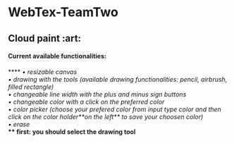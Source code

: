 # WebTex-TeamTwo
<h2><b>Cloud paint</b> :art: </h2>

<h4>Current available functionalities: </h4>****
<i>• resizable canvas </i></br>
<i>• drawing with the tools (available drawing functionalities: pencil, airbrush, filled rectangle) </i></br>
<i>• changeable line width with the plus and minus sign buttons </i></br>
<i>• changeable color with a click on the preferred color </i></br>
<i>• color picker (choose your prefered color from input type color and then click on the color holder**on the left** to save your choosen color) </i></br>
<i>• erase </i></br>
<b> ** first: you should select the drawing tool </b></br>

